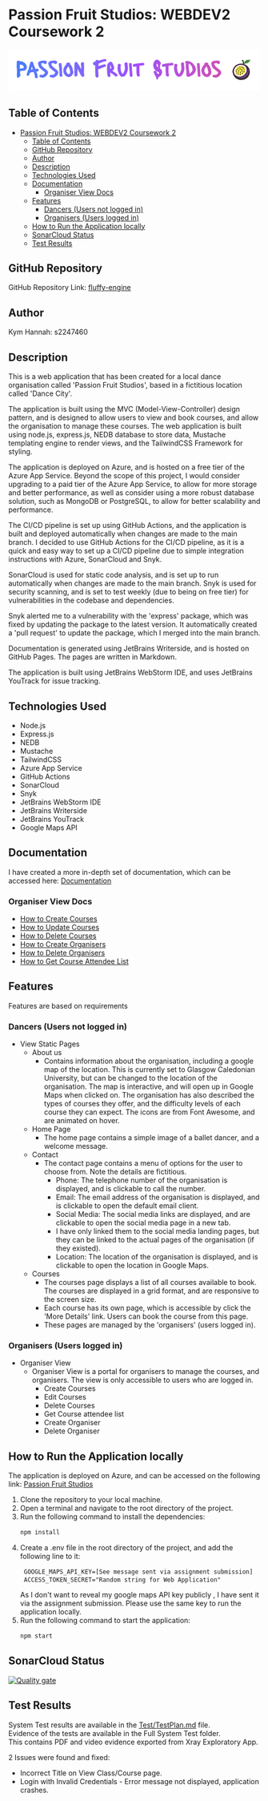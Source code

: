 # Passion Fruit Studios: WEBDEV2 Coursework 2
![Logo of dance organisation](docs/images/PassionFruitLogo.png "Passion Fruit Studios Logo")

## Table of Contents
<!-- TOC -->
* [Passion Fruit Studios: WEBDEV2 Coursework 2](#passion-fruit-studios-webdev2-coursework-2)
  * [Table of Contents](#table-of-contents)
  * [GitHub Repository](#github-repository)
  * [Author](#author)
  * [Description](#description)
  * [Technologies Used](#technologies-used)
  * [Documentation](#documentation)
    * [Organiser View Docs](#organiser-view-docs)
  * [Features](#features)
    * [Dancers (Users not logged in)](#dancers-users-not-logged-in)
    * [Organisers (Users logged in)](#organisers-users-logged-in)
  * [How to Run the Application locally](#how-to-run-the-application-locally)
  * [SonarCloud Status](#sonarcloud-status)
  * [Test Results](#test-results)
<!-- TOC -->

## GitHub Repository
GitHub Repository Link: [fluffy-engine](https://github.com/Kym-e/fluffy-engine)


## Author
Kym Hannah: s2247460


## Description
This is a web application that has been created for a local dance organisation called 'Passion Fruit Studios', 
based in a fictitious location called 'Dance City'.

The application is built using the MVC (Model-View-Controller) design pattern, and is designed to allow users to 
view and book courses, and allow the organisation to manage these courses.  The web application is built using node.js, 
express.js, NEDB database to store data, Mustache templating engine to render views, and the TailwindCSS Framework for styling.

The application is deployed on Azure, and is hosted on a free tier of the Azure App Service.  Beyond the scope of this project,
I would consider upgrading to a paid tier of the Azure App Service, to allow for more storage and better performance, as well as consider
using a more robust database solution, such as MongoDB or PostgreSQL, to allow for better scalability and performance.

The CI/CD pipeline is set up using GitHub Actions, and the application is built and deployed automatically when 
changes are made to the main branch.  I decided to use GitHub Actions for the CI/CD pipeline, as it is a quick and easy 
way to set up a CI/CD pipeline due to simple integration instructions with Azure, SonarCloud and Snyk.

SonarCloud is used for static code analysis, and is set up to run automatically when changes are made to the main branch.
Snyk is used for security scanning, and is set to test weekly (due to being on free tier) for vulnerabilities in the 
codebase and dependencies.

Snyk alerted me to a vulnerability with the 'express' package, which was fixed by updating the package to the latest version. 
It automatically created a 'pull request' to update the package, which I merged into the main branch.  

Documentation is generated using JetBrains Writerside, and is hosted on GitHub Pages.  The pages are written in Markdown.

The application is built using JetBrains WebStorm IDE, and uses JetBrains YouTrack for issue tracking.

## Technologies Used
- Node.js
- Express.js
- NEDB
- Mustache
- TailwindCSS
- Azure App Service
- GitHub Actions
- SonarCloud
- Snyk
- JetBrains WebStorm IDE
- JetBrains Writerside
- JetBrains YouTrack
- Google Maps API

## Documentation
I have created a more in-depth set of documentation, which can be accessed here: [Documentation](https://kym-e.github.io/fluffy-engine/)

### Organiser View Docs
- [How to Create Courses](docs/How-to-Create-Courses.md)
- [How to Update Courses](docs/How-to-Update-Courses.md)
- [How to Delete Courses](docs/How-to-Delete-Courses.md)
- [How to Create Organisers](docs/How-to-Create-New-Organiser-Login.md)
- [How to Delete Organisers](docs/How-to-Delete-Organiser-Login-Details.md)
- [How to Get Course Attendee List](docs/How-to-Get-Course-Attendee-List.md)

## Features
Features are based on requirements
### Dancers (Users not logged in)

- View Static Pages
  - About us
    - Contains information about the organisation, including a google map of the location.  This is currently set to
    Glasgow Caledonian University, but can be changed to the location of the organisation.  The map is interactive, and
    will open up in Google Maps when clicked on.  The organisation has also described the types of courses they offer, 
    and the difficulty levels of each course they can expect.  The icons are from Font Awesome, and are animated on hover.
  - Home Page
    - The home page contains a simple image of a ballet dancer, and a welcome message.
  - Contact
    - The contact page contains a menu of options for the user to choose from. Note the details are fictitious.
      - Phone: The telephone number of the organisation is displayed, and is clickable to call the number.
      - Email: The email address of the organisation is displayed, and is clickable to open the default email client.
      - Social Media: The social media links are displayed, and are clickable to open the social media page in a new tab. 
      - I have only linked them to the social media landing pages, but they can be linked to the actual pages of the organisation (if they existed).
      - Location: The location of the organisation is displayed, and is clickable to open the location in Google Maps.
  - Courses
    - The courses page displays a list of all courses available to book.  The courses are displayed in a grid format, and are responsive to the screen size.
    - Each course has its own page, which is accessible by click the 'More Details' link.  Users can book the course from this page.
    - These pages are managed by the 'organisers' (users logged in).

### Organisers (Users logged in)
- Organiser View
    - Organiser View is a portal for organisers to manage the courses, and organisers.  The view is only accessible to users who are logged in.
      - Create Courses
      - Edit Courses
      - Delete Courses
      - Get Course attendee list
      - Create Organiser
      - Delete Organiser

## How to Run the Application locally
The application is deployed on Azure, and can be accessed on the following link: [Passion Fruit Studios](https://passionfruitstudios.azurewebsites.net/)
1. Clone the repository to your local machine.
2. Open a terminal and navigate to the root directory of the project.
3. Run the following command to install the dependencies:
   ```bash
   npm install
   ```
4. Create a .env file in the root directory of the project, and add the following line to it:
   ```dotenv
    GOOGLE_MAPS_API_KEY=[See message sent via assignment submission]
    ACCESS_TOKEN_SECRET="Random string for Web Application"
   ``` 
   As I don't want to reveal my google maps API key publicly , I have sent it via the assignment submission. Please use the same key to run the application locally.
5. Run the following command to start the application:
   ```bash
   npm start
   ```
   
## SonarCloud Status
[![Quality gate](https://sonarcloud.io/api/project_badges/quality_gate?project=Kym-e_fluffy-engine2)](https://sonarcloud.io/summary/new_code?id=Kym-e_fluffy-engine2)
   
## Test Results
System Test results are available in the [Test/TestPlan.md](Test/TestPlan.md) file.  
Evidence of the tests are available in the Full System Test folder.  
This contains PDF and video evidence exported from Xray Exploratory App.

2 Issues were found and fixed:

- Incorrect Title on View Class/Course page.
- Login with Invalid Credentials - Error message not displayed, application crashes.